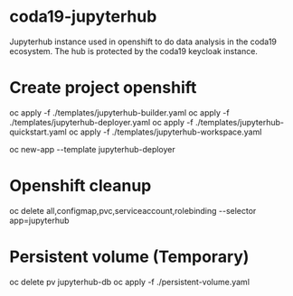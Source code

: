 # coda19-jupyterhub

Jupyterhub instance used in openshift to do data analysis in the coda19 ecosystem.
The hub is protected by the coda19 keycloak instance.

# Create project openshift
oc apply -f ./templates/jupyterhub-builder.yaml
oc apply -f ./templates/jupyterhub-deployer.yaml
oc apply -f ./templates/jupyterhub-quickstart.yaml
oc apply -f ./templates/jupyterhub-workspace.yaml

oc new-app --template jupyterhub-deployer

# Openshift cleanup
oc delete all,configmap,pvc,serviceaccount,rolebinding --selector app=jupyterhub

# Persistent volume (Temporary)
oc delete pv jupyterhub-db
oc apply -f ./persistent-volume.yaml